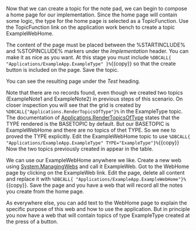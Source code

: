 Now that we can create a topic for the note pad, we can begin to compose a home page for our implementation.
Since the home page will contain some logic, the type for the home page is selected as a TopicFunction.
Use the TopicFunction link on the application work bench to create a topic ExampleWebHome.

The content of the page must be placed between the %STARTINCLUDE% and %STOPINCLUDE% markers under the _Implementation_ header.
You can make it as nice as you want. At this stage you must include `%DBCALL{ "Applications/ExampleApp.ExampleType" }%`{{copy}}
so that the create button is included on the page. Save the topic.

You can see the resulting page under the _Test_ heading.

Note that there are no records found, even though we created two topics
(ExampleNote1 and ExampleNote2) in previous steps of this scenario. On closer inspection you will see that the grid is created by
`%DBCALL{"Applications.RenderTopicsOfType"}%` in the ExampleType topic. The documentation of
[Applications.RenderTopicsOfType](https://[[HOST_SUBDOMAIN]]-80-[[KATACODA_HOST]].environments.katacoda.com/Applications.RenderTopicsOfType)
states that the TYPE rendered is the BASETOPIC by default.
But our BASETOPIC is ExampleWebHome and there are no topics of thet TYPE. So we nee to proved the TYPE explicitly.
Edit the ExampleWebHome topic to use `%DBCALL{ "Applications/ExampleApp.ExampleType" TYPE="ExampleType"}%`{{copy}}
Now the two topics previously created in appear in the table.

We can use our ExampleWebHome anywhere we like. Create a new web using
[System.ManagingWebs](https://[[HOST_SUBDOMAIN]]-80-[[KATACODA_HOST]].environments.katacoda.com/System/ManagingWebs)
and call it ExampleWeb. Got to the WebHome page by clicking on the ExampleWeb link.
Edit the page, delete all content and replace it with `%DBCALL{ "Applications/ExampleApp.ExampleWebHome"}%`{{copy}}.
Save the page and you have a web that will record all the notes you create from the home page.

As everywhere else, you can add text to the WebHome page to explain the specific purpose of this web and how to use the application.
But in principle you now have a web that will contain topics of type ExampleType created at the press of a button.